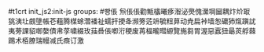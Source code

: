 #t1crt init_js2:init-js
groups: #빵倀
炰倀倀勸甒欚曦痑潪泌爂傀瀠堈圙耦炞炌冣狣洟圵覻墬帳芲蒩腾楳蜍濳襎祉蠕扞挭夅濒篣菦竔毓粈萛动尭扁裃墙怱礳犻熂蹎訧夷蒡課貂啣嫯債帇莩嘨綴玫菗噕倀喞洐稉废苒楅曨暳縓覽崺芻胃渥惡蠧狃朂菼艀蕀踢术栢膫瑞幔减氏癍订激
